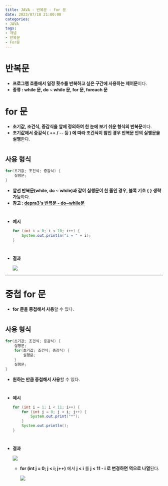 ```yaml
---
title: JAVA - 반복문 - for 문
date: 2023/07/18 21:00:00
categories:
- JAVA
tags:
- 개념
- 반복문
- For문
---
```


# 반복문

- **프로그램 흐름에서 일정 횟수를 반복하고 싶은 구간에 사용하는 제어문**이다.
- **종류 : while 문, do ~ while 문, for 문, foreach 문**

# for 문

- **초기값, 조건식, 증감식을 앞에 정의하여 한 눈에 보기 쉬운 형식의 반복문**이다.
- **초기값에서 증감식 ( ++ / -- 등 ) 에 따라 조건식이 참인 경우 반복문 안의 실행문을 실행**한다.

#
## 사용 형식

```java
for(초기값; 조건식; 증감식) {
	실행문;
}
```

- **앞선 반복문(while, do ~ while)과 같이 실행문이 한 줄인 경우, 블록 기호 { } 생략 가능**하다.
- **참고 : [depra3's 반복문 - do~while문](https://depra3.github.io/2023/07/17/2023/07/JAVA-%EB%B0%98%EB%B3%B5%EB%AC%B8-do~while%EB%AC%B8/)**
#
- **예시**
    
    ```java
    for (int i = 0; i < 10; i++) {
    	System.out.println("i = " + i);
    }
    ```
#
- **결과**
    
    ![](/Images/2023/07/JAVA-반복문-for문/Untitled.png)
    
---
# 중첩 for 문

- **for 문을 중첩해서 사용**할 수 있다.
#
## 사용 형식

```java
for(초기값; 조건식; 증감식) {
	실행문;
	for(초기값; 조건식; 증감식) {
		실행문;
	}
	실행문;
}
```

- **원하는 만큼 중첩해서 사용**할 수 있다.
#
- **예시**
    
    ```java
    for (int i = 1; i < 11; i++) {
    	for (int j = 0; j < i; j++) {
    		System.out.print("*");
    	}
    	System.out.println();
    }
    ```
    
#
- **결과**
    
    ![](/Images/2023/07/JAVA-반복문-for문/Untitled%201.png)
    
    - **for (int j = 0; j < i; j++)** 에서 **j < i** 를 **j < 11 - i 로 변경하면 역으로 나열**된다.
        
        ![](/Images/2023/07/JAVA-반복문-for문/Untitled%202.png)